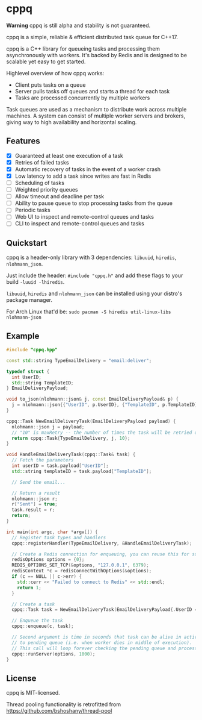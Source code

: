 # cppq

**Warning**
cppq is still alpha and stability is not guaranteed.

cppq is a simple, reliable & efficient distributed task queue for C++17.

cppq is a C++ library for queueing tasks and processing them asynchronously with workers. It's backed by Redis and is designed to be scalable yet easy to get started.

Highlevel overview of how cppq works:

- Client puts tasks on a queue
- Server pulls tasks off queues and starts a thread for each task
- Tasks are processed concurrently by multiple workers

Task queues are used as a mechanism to distribute work across multiple machines. A system can consist of multiple worker servers and brokers, giving way to high availability and horizontal scaling.

## Features
- [x] Guaranteed at least one execution of a task
- [x] Retries of failed tasks
- [x] Automatic recovery of tasks in the event of a worker crash
- [x] Low latency to add a task since writes are fast in Redis
- [ ] Scheduling of tasks
- [ ] Weighted priority queues
- [ ] Allow timeout and deadline per task
- [ ] Ability to pause queue to stop processing tasks from the queue
- [ ] Periodic tasks
- [ ] Web UI to inspect and remote-control queues and tasks
- [ ] CLI to inspect and remote-control queues and tasks

## Quickstart

cppq is a header-only library with 3 dependencies: `libuuid`, `hiredis`, `nlohmann_json`.

Just include the header: `#include "cppq.h"` and add these flags to your build `-luuid -lhiredis`.

`libuuid`, `hiredis` and `nlohmann_json` can be installed using your distro's package manager.

For Arch Linux that'd be: `sudo pacman -S hiredis util-linux-libs nlohmann-json`

## Example

```c++
#include "cppq.hpp"

const std::string TypeEmailDelivery = "email:deliver";

typedef struct {
  int UserID;
  std::string TemplateID;
} EmailDeliveryPayload;

void to_json(nlohmann::json& j, const EmailDeliveryPayload& p) {
  j = nlohmann::json{{"UserID", p.UserID}, {"TemplateID", p.TemplateID}};
}

cppq::Task NewEmailDeliveryTask(EmailDeliveryPayload payload) {
  nlohmann::json j = payload;
  // "10" is maxRetry -- the number of times the task will be retried on exception
  return cppq::Task{TypeEmailDelivery, j, 10};
}

void HandleEmailDeliveryTask(cppq::Task& task) {
  // Fetch the parameters
  int userID = task.payload["UserID"];
  std::string templateID = task.payload["TemplateID"];

  // Send the email...

  // Return a result
  nlohmann::json r;
  r["Sent"] = true;
  task.result = r;
  return;
}

int main(int argc, char *argv[]) {
  // Register task types and handlers
  cppq::registerHandler(TypeEmailDelivery, &HandleEmailDeliveryTask);

  // Create a Redis connection for enqueuing, you can reuse this for subsequent enqueues
  redisOptions options = {0};
  REDIS_OPTIONS_SET_TCP(&options, "127.0.0.1", 6379);
  redisContext *c = redisConnectWithOptions(&options);
  if (c == NULL || c->err) {
    std::cerr << "Failed to connect to Redis" << std::endl;
    return 1;
  }

  // Create a task
  cppq::Task task = NewEmailDeliveryTask(EmailDeliveryPayload{.UserID = 666, .TemplateID = "AH"});

  // Enqueue the task
  cppq::enqueue(c, task);

  // Second argument is time in seconds that task can be alive in active queue before being pushed back
  // to pending queue (i.e. when worker dies in middle of execution).
  // This call will loop forever checking the pending queue and processing tasks in the thread pool.
  cppq::runServer(options, 1000);
}
```

## License

cppq is MIT-licensed.

Thread pooling functionality is retrofitted from https://github.com/bshoshany/thread-pool
